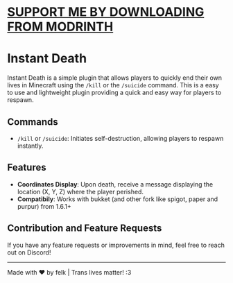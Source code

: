 # [SUPPORT ME BY DOWNLOADING FROM MODRINTH](https://modrinth.com/plugin/instantdeath)

# Instant Death
Instant Death is a simple plugin that allows players to quickly end their own lives in Minecraft using the `/kill` or the `/suicide` command. This is a easy to use and lightweight plugin providing a quick and easy way for players to respawn.

## Commands

- `/kill` or `/suicide`: Initiates self-destruction, allowing players to respawn instantly.

## Features

- **Coordinates Display**: Upon death, receive a message displaying the location (X, Y, Z) where the player perished.
- **Compatibily**: Works with bukket (and other fork like spigot, paper and purpur) from 1.6.1+

## Contribution and Feature Requests

If you have any feature requests or improvements in mind, feel free to reach out on Discord!

---
Made with ❤️ by felk | Trans lives matter! :3
